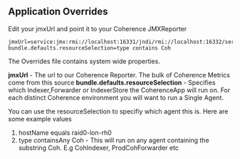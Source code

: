 ## Application Overrides

Edit your jmxUrl and point it to your Coherence JMXReporter 

	jmxUrl=service:jmx:rmi://localhost:16331/jndi/rmi://localhost:16332/server
	bundle.defaults.resourceSelection=type contains Coh

The Overrides file contains system wide properties. 

 **jmxUrl** -  The url to our Coherence Reporter.  The bulk of Coherence Metrics come from this source
 **bundle.defaults.resourceSelection** - Specifies which Indexer,Forwarder or IndexerStore the CoherenceApp will run on. For each distinct Coherence environment you will want to run a Single Agent. 

 You can use the resourceSelection to specifiy which agent this is. Here are some example values

 1. hostName equals raid0-lon-rh0	
 2. type containsAny Coh  - This will run on any agent containing the substring Coh. E.g CohIndexer, ProdCohForwarder etc



